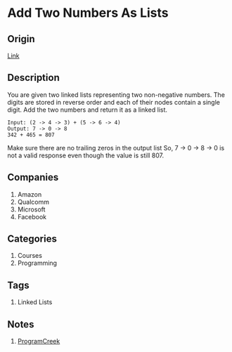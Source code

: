 # Add Two Numbers As Lists

## Origin

[Link](https://www.interviewbit.com/problems/add-two-numbers-as-lists/)

## Description

You are given two linked lists representing two non-negative numbers. The digits are stored in reverse order and each of their nodes contain a single digit. Add the two numbers and return it as a linked list.

```text
Input: (2 -> 4 -> 3) + (5 -> 6 -> 4)
Output: 7 -> 0 -> 8
342 + 465 = 807
```

Make sure there are no trailing zeros in the output list
So, 7 -> 0 -> 8 -> 0 is not a valid response even though the value is still 807.

## Companies

1. Amazon
1. Qualcomm
1. Microsoft
1. Facebook

## Categories

1. Courses
1. Programming

## Tags

1. Linked Lists

## Notes

1. [ProgramCreek](https://www.programcreek.com/2012/12/add-two-numbers/)